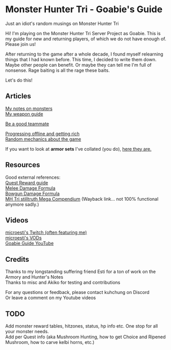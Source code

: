 # Monster Hunter Tri - Goabie's Guide
Just an idiot's random musings on Monster Hunter Tri

Hi! I'm playing on the Monster Hunter Tri Server Project as Goabie. This is my guide for new and returning players, of which we do not have enough of. Please join us!

After returning to the game after a whole decade, I found myself relearning things that I had known before. This time, I decided to write them down. Maybe other people can benefit. Or maybe they can tell me I'm full of nonsense. Rage baiting is all the rage these baits.

Let's do this!

## Articles
[My notes on monsters](pages/hunters-notes)  
[My weapon guide](pages/weapon-guide)  

[Be a good teammate](pages/Being-a-Good-Teammate.md)  

[Progressing offline and getting rich](pages/Running-the-Moga-Business.md)  
[Random mechanics about the game](pages/Misc.md)  

If you want to look at **armor sets** I've collated (you do), [here they are.](pages/armory/index.md)

## Resources
Good external references:  
[Quest Reward guide](https://gamefaqs.gamespot.com/wii/943655-monster-hunter-tri/faqs/60448)  
[Melee Damage Formula](https://gamefaqs.gamespot.com/wii/943655-monster-hunter-tri/faqs/59207)  
[Bowgun Damage Formula](https://gamefaqs.gamespot.com/wii/943655-monster-hunter-tri/faqs/59704)  
[MH Tri stilltruth Mega Compendium](http://web.archive.org/web/20130407144830/http://mhtri.stilltruth.com/monsters.php)  (Wayback link... not 100% functional anymore sadly.)

## Videos
[microesti's Twitch (often featuring me)](https://www.twitch.tv/microesti)  
[microesti's VODs](https://www.youtube.com/playlist?list=PL8je__JHk_lddoDGciGm48IEmH8239dfp)  
[Goabie Guide YouTube](https://www.youtube.com/@GoabieGuide-st2gw/videos)  

## Credits
Thanks to my longstanding suffering friend Esti for a ton of work on the Armory and Hunter's Notes  
Thanks to misc and Akiko for testing and contributions  

For any questions or feedback, please contact kuhchung on Discord  
Or leave a comment on my Youtube videos

## TODO
Add monster reward tables, hitzones, status, hp info etc.  One stop for all your monster needs.  
Add per Quest info (aka Mushroom Hunting, how to get Choice and Ripened Mushroom, how to carve kelbi horns, etc.)
